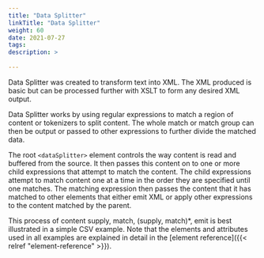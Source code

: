 ```yaml
---
title: "Data Splitter"
linkTitle: "Data Splitter"
weight: 60
date: 2021-07-27
tags: 
description: >
  
---
```


Data Splitter was created to transform text into XML. The XML produced is basic but can be processed further with XSLT to form any desired XML output.

Data Splitter works by using regular expressions to match a region of content or tokenizers to split content. The whole match or match group can then be output or passed to other expressions to further divide the matched data.

The root `<dataSplitter>` element controls the way content is read and buffered from the source. It then passes this content on to one or more child expressions that attempt to match the content. The child expressions attempt to match content one at a time in the order they are specified until one matches. The matching expression then passes the content that it has matched to other elements that either emit XML or apply other expressions to the content matched by the parent.

This process of content supply, match, (supply, match)*, emit is best illustrated in a simple CSV example. Note that the elements and attributes used in all examples are explained in detail in the [element reference]({{< relref "element-reference" >}}).
